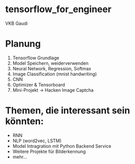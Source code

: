 # tensorflow_for_engineer
VKB Gaudi

# Planung
1. Tensorflow Grundlage
2. Model Speichern, weiderverwenden
3. Neural Network, Regression, Softmax
4. Image Classification (mnist handwriting)
5. CNN
6. Optimizer & Tensorboard
7. Mini-Projekt -> Hacken Image Captcha

# Themen, die interessant sein könnten:
* RNN
* NLP (word2vec, LSTM)
* Model Intragration mit Python Backend Service
* Weitere Projekte für Bilderkennung
* mehr...
